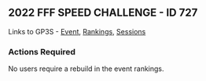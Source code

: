 ## 2022 FFF SPEED CHALLENGE - ID 727

Links to GP3S - [Event](https://www.gps-speedsurfing.com/default.aspx?mnu=event&val=727), [Rankings](https://www.gps-speedsurfing.com/default.aspx?mnu=eventranking&val=727), [Sessions](https://www.gps-speedsurfing.com/default.aspx?mnu=eventsessions&val=727)

### Actions Required

No users require a rebuild in the event rankings.


